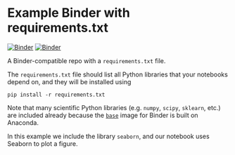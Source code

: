 # Example Binder with requirements.txt

[![Binder](http://mybinder.org/badge.svg)](http://mybinder.org/repo/binder-project/example-requirements)
[![Binder](http://mybinder.org/badge.svg)]()

A Binder-compatible repo with a `requirements.txt` file.

The `requirements.txt` file should list all Python libraries that your notebooks depend on, and they will be installed using 

```
pip install -r requirements.txt
```

Note that many scientific Python libraries (e.g. `numpy`, `scipy`, `sklearn`, etc.) are included already because the [`base`](https://github.com/binder-project/binder/blob/master/images/base/Dockerfile) image for Binder is built on Anaconda.

In this example we include the library `seaborn`, and our notebook uses Seaborn to plot a figure.

